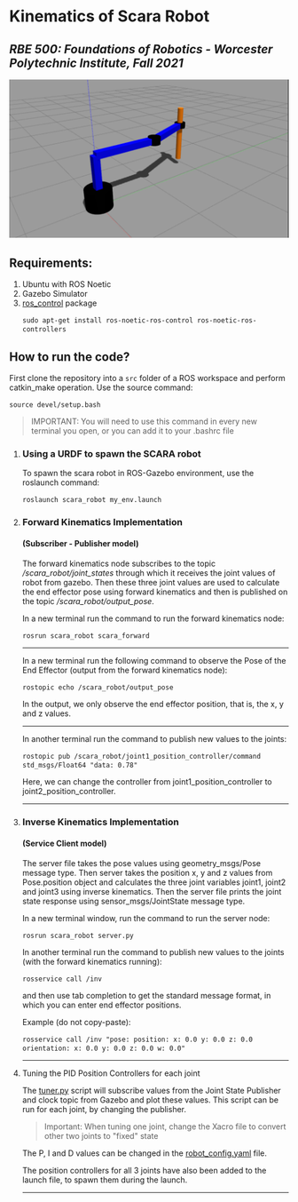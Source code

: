 # Kinematics of Scara Robot
## *RBE 500: Foundations of Robotics - Worcester Polytechnic Institute, Fall 2021*

<img src="docs/robot_vis.png" width=700/> 

## Requirements:

1. Ubuntu with ROS Noetic
2. Gazebo Simulator
3. [ros_control](http://wiki.ros.org/ros_control) package
    ```
    sudo apt-get install ros-noetic-ros-control ros-noetic-ros-controllers
    ```

## How to run the code?

First clone the repository into a `src` folder of a ROS workspace and perform catkin_make operation. Use the source command:
  ```
  source devel/setup.bash
  ```

> IMPORTANT: You will need to use this command in every new terminal you open, or you can add it to your .bashrc file

1. ### Using a URDF to spawn the SCARA robot
    To spawn the scara robot in ROS-Gazebo environment, use the roslaunch command: 
    ```
    roslaunch scara_robot my_env.launch
    ```

2. ### Forward Kinematics Implementation
    #### (Subscriber - Publisher model)
    The forward kinematics node subscribes to the topic */scara_robot/joint_states* through which it receives the joint values of robot from gazebo. Then these three joint values are used to calculate the end effector pose using forward kinematics and then is published on the topic */scara_robot/output_pose*.

    In a new terminal run the command to run the forward kinematics node:
    ```
    rosrun scara_robot scara_forward
    ```

    ---
    In a new terminal run the following command to observe the Pose of the End Effector (output from the forward kinematics node):
    ```
    rostopic echo /scara_robot/output_pose
    ```

    In the output, we only observe the end effector position, that is, the x, y and z values.

    ---
    In another terminal run the command to publish new values to the joints:

    ```
    rostopic pub /scara_robot/joint1_position_controller/command std_msgs/Float64 "data: 0.78"
    ```
    Here, we can change the controller from joint1_position_controller to joint2_position_controller.

    ---
3. ### Inverse Kinematics Implementation
    #### (Service Client model)
    The server file takes the pose values using geometry_msgs/Pose message type. Then server takes the position x, y and z values from Pose.position object and calculates the three joint variables joint1, joint2 and joint3 using inverse kinematics. Then the server file prints the joint state response using sensor_msgs/JointState message type. 

    In a new terminal window, run the command to run the server node:
    ```
    rosrun scara_robot server.py
    ```

    In another terminal run the command to publish new values to the joints (with the forward kinematics running):

    ```
    rosservice call /inv
    ```
    and then use tab completion to get the standard message format, in which you can enter end effector positions.

    Example (do not copy-paste): 
    ```
    rosservice call /inv "pose: position: x: 0.0 y: 0.0 z: 0.0 orientation: x: 0.0 y: 0.0 z: 0.0 w: 0.0"
    ```
    
    ---

4. Tuning the PID Position Controllers for each joint

    The [tuner.py](./scripts/tuner.py) script will subscribe values from the Joint State Publisher and clock topic from Gazebo and plot these values. This script can be run for each joint, by changing the publisher. 

    > Important: When tuning one joint, change the Xacro file to convert other two joints to "fixed" state

    The P, I and D values can be changed in the [robot_config.yaml](./config/robot_config.yaml) file.

    The position controllers for all 3 joints have also been added to the launch file, to spawn them during the launch.

    ---


